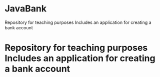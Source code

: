 # JavaBank
Repository for teaching purposes Includes an application for creating a bank account
 # Repository for teaching purposes Includes an application for creating a bank account
